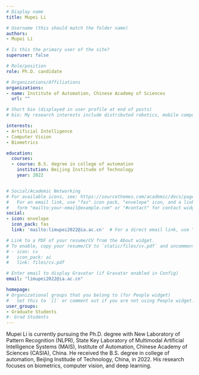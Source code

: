 ```yaml
---
# Display name
title: Mupei Li

# Username (this should match the folder name)
authors:
- Mupei Li

# Is this the primary user of the site?
superuser: false

# Role/position
role: Ph.D. candidate

# Organizations/Affiliations
organizations:
- name: Institute of Automation, Chinese Academy of Sciences
  url: ""

# Short bio (displayed in user profile at end of posts)
# bio: My research interests include distributed robotics, mobile computing and programmable matter.

interests:
- Artificial Intelligence
- Computer Vision
- Biometrics

education:
  courses:
  - course: B.S. degree in college of automation
    institution: Beijing Institude of Technology
    year: 2022


# Social/Academic Networking
# For available icons, see: https://sourcethemes.com/academic/docs/page-builder/#icons
#   For an email link, use "fas" icon pack, "envelope" icon, and a link in the
#   form "mailto:your-email@example.com" or "#contact" for contact widget.
social:
- icon: envelope
  icon_pack: fas
  link: 'mailto:limupei2022@ia.ac.cn'  # For a direct email link, use "mailto:test@example.org".

# Link to a PDF of your resume/CV from the About widget.
# To enable, copy your resume/CV to `static/files/cv.pdf` and uncomment the lines below.
# - icon: cv
#   icon_pack: ai
#   link: files/cv.pdf

# Enter email to display Gravatar (if Gravatar enabled in Config)
email: "limupei2022@ia.ac.cn"

homepage:
# Organizational groups that you belong to (for People widget)
#   Set this to `[]` or comment out if you are not using People widget.
user_groups:
- Graduate Students
#- Grad Students
---
```

Mupei Li is currently pursuing the Ph.D. degree with New Laboratory of Pattern Recognition (NLPR), State Key Laboratory of Multimodal Artificial Intelligence Systems (MAIS), Institute of Automation, Chinese Academy of Sciences (CASIA), China. He received the B.S. degree in college of automation, Beijing Institude of Technology, China, in 2022. His research focuses on biometrics, computer vision, and deep learning.